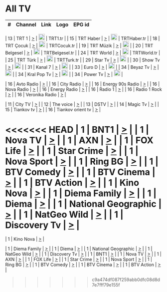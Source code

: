 <h1>All TV</h1>

| #   | Channel        | Link  | Logo | EPG id |
|:---:|:--------------:|:-----:|:----:|:------:|

| 13  | TRT 1            | [>](https://tv-trt1.medya.trt.com.tr/master.m3u8) | <img height="20" src="https://i.imgur.com/j786OLG.png"/> | TRT1.tr |
| 15  | TRT Haber        | [>](https://tv-trthaber.medya.trt.com.tr/master.m3u8) | <img height="20" src="https://i.imgur.com/OVfo8Ab.png"/> | TRTHaber.tr |
| 18  | TRT Çocuk        | [>](https://tv-trtcocuk.medya.trt.com.tr/master.m3u8) | <img height="20" src="https://i.imgur.com/QLFmD6d.png"/> | TRTCocuk.tr |
| 19  | TRT Müzik        | [>](https://tv-trtmuzik.medya.trt.com.tr/master.m3u8) | <img height="20" src="https://i.imgur.com/fIVFCEd.png"/> |
| 20  | TRT Belgesel     | [>](https://tv-trtbelgesel.medya.trt.com.tr/master.m3u8) | <img height="20" src="https://i.imgur.com/MGO87pe.png"/> | TRTBelgesel.tr |
| 24  | TRT World        | [>](https://tv-trtworld.medya.trt.com.tr/master.m3u8) | <img height="20" src="https://i.imgur.com/JEA2xpv.png"/> | TRTWorld.tr |
| 25  | TRT Türk         | [>](https://tv-trtturk.medya.trt.com.tr/master.m3u8) | <img height="20" src="https://i.imgur.com/OSTOQNw.png"/> | TRTTurk.tr |
| 29  | Star Tv   | [>](https://dogus-live.daioncdn.net/startv/startv_360p.m3u8) | <img height="20" src="https://i.imgur.com/IebUZx1.png"/> |
| 30  | Show Tv     | [>](https://ciner-live.daioncdn.net/showtv/showtv.m3u8) | <img height="20" src="https://i.imgur.com/IebUZx1.png"/> |
| 31  | Kanal 7     | [>](https://kanal7-live.daioncdn.net/kanal7/kanal7.m3u8) | <img height="20" src="https://i.imgur.com/IebUZx1.png"/> |
| 33  | Euro D    | [>](https://www.youtube.com/user/KanalD/live) | <img height="20" src="https://i.imgur.com/IebUZx1.png"/> |
| 34  | Beyaz Tv     | [>](https://beyaztv-live.daioncdn.net/beyaztv/beyaztv.m3u8) | <img height="20" src="https://i.imgur.com/IebUZx1.png"/> |
| 34  | Kral Pop Tv     | [>](https://www.youtube.com/watch?v=GuFTuKoXepw) | <img height="20" src="https://i.imgur.com/IebUZx1.png"/> |
| 34  | Power Tv     | [>](https://livetv.powerapp.com.tr/powerTV/powerhd.smil/chunklist.m3u8) | <img height="20" src="https://i.imgur.com/IebUZx1.png"/> |

| 16  | Avto Radio | [>](http://stream.metacast.eu/avtoradio.mp3.m3u) |
| 16  | City Radio | [>](http://stream.metacast.eu/city.aac.m3u) |
| 16  | Energy 90s Radio | [>](http://stream.metacast.eu/energy-90s.m3u) |
| 16  | Nova Radio | [>](http://stream.metacast.eu/nova.aac.m3u) |
| 16  | Energy Radio | [>](http://stream.metacast.eu/nrj.aac.m3u) |
| 16  | Radio 1 | [>](http://stream.metacast.eu/radio1.aac.m3u) |
| 16  | Radio 1 Rock | [>](http://stream.metacast.eu/radio1rock.aac.m3u) |
| 16  | Veronika Radio | [>](http://stream.metacast.eu/veronika.aac.m3u) |

| 11  | City TV | [>](https://tv.city.bg/play/tshls/citytv/index.m3u8) |
| 12  | The voice | [>](https://bss1.neterra.tv/thevoice/thevoice.m3u8) |
| 13  | DSTV | [>](http://46.249.95.140:8081/hls/data.m3u8) |
| 14  | Magic Tv | [>](https://bss1.neterra.tv/magictv/magictv.m3u8) |
| 15  | Tiankov tv | [>](https://streamer103.neterra.tv/tiankov-folk/live.m3u8) |
| 16  | Tiankov orient tv | [>](https://streamer103.neterra.tv/tiankov-orient/live.m3u8) |

<<<<<<< HEAD
| 1 | BNT1 | [>](https://ymkaya.xyz:50212/tv/bnt1/playlist.m3u8?wmsAuthSign=c2VydmVyX3RpbWU9NS8xOC8yMDI1IDEyOjU4OjU0IFBNJmhhc2hfdmFsdWU9bWQxUU5zL3pETTNEa1JwMWU1NlIwdz09JnZhbGlkbWludXRlcz02MA==) |
| 1 | Nova TV | [>](https://ymkaya.xyz:50212/tv/novatv/playlist.m3u8?wmsAuthSign=c2VydmVyX3RpbWU9NS8xOC8yMDI1IDEyOjU5OjA0IFBNJmhhc2hfdmFsdWU9aVducjc5K0YvR285YlI2Z0VWOFZ2dz09JnZhbGlkbWludXRlcz02MA==) |
| 1 | AXN | [>](https://ymkaya.xyz:50212/tv/axn/playlist.m3u8?wmsAuthSign=c2VydmVyX3RpbWU9NS8xOC8yMDI1IDEyOjU5OjE0IFBNJmhhc2hfdmFsdWU9SlYzNTZXM2hieUxOZllzZXlEZTFkQT09JnZhbGlkbWludXRlcz02MA==) |
| 1 | FOX Life | [>](https://ymkaya.xyz:50212/tv/foxlife/playlist.m3u8?wmsAuthSign=c2VydmVyX3RpbWU9NS8xOC8yMDI1IDEyOjU5OjI0IFBNJmhhc2hfdmFsdWU9UFJpaGFYVGZmOEk5b0RMT3FKQTQwZz09JnZhbGlkbWludXRlcz02MA==) |
| 1 | Star Crime | [>](https://ymkaya.xyz:50212/tv/foxcrime/playlist.m3u8?wmsAuthSign=c2VydmVyX3RpbWU9NS8xOC8yMDI1IDEyOjU5OjM0IFBNJmhhc2hfdmFsdWU9dVg0bGJWeGJrb3VNVytvRnJsLzZCZz09JnZhbGlkbWludXRlcz02MA==) |
| 1 | Nova Sport | [>](https://ymkaya.xyz:50212/tv/novasport/playlist.m3u8?wmsAuthSign=c2VydmVyX3RpbWU9NS8xOC8yMDI1IDEyOjU5OjQ0IFBNJmhhc2hfdmFsdWU9SGVGRUtsNkVJek8xVkozMDdyUm5WQT09JnZhbGlkbWludXRlcz02MA==) |
| 1 | Ring BG | [>](https://ymkaya.xyz:50212/tv/ringbg/playlist.m3u8?wmsAuthSign=c2VydmVyX3RpbWU9NS8xOC8yMDI1IDEyOjU5OjU0IFBNJmhhc2hfdmFsdWU9b2xHNCtzS3d3bTUwbmJKYjlzQmpadz09JnZhbGlkbWludXRlcz02MA==) |
| 1 | BTV Comedy | [>](https://ymkaya.xyz:50212/tv/btvcomedy/playlist.m3u8?wmsAuthSign=c2VydmVyX3RpbWU9NS8xOC8yMDI1IDE6MDA6MDQgUE0maGFzaF92YWx1ZT1MMkNwcUJ1ZWY4WldZbG1TdFE2RGRRPT0mdmFsaWRtaW51dGVzPTYw) |
| 1 | BTV Cinema | [>](https://ymkaya.xyz:50212/tv/btvcinema/playlist.m3u8?wmsAuthSign=c2VydmVyX3RpbWU9NS8xOC8yMDI1IDE6MDA6MTQgUE0maGFzaF92YWx1ZT1uODd5MU9MUXZFdjczcFgwRExMdm1RPT0mdmFsaWRtaW51dGVzPTYw) |
| 1 | BTV Action | [>](https://ymkaya.xyz:50212/tv/btvaction/playlist.m3u8?wmsAuthSign=c2VydmVyX3RpbWU9NS8xOC8yMDI1IDE6MDA6MjQgUE0maGFzaF92YWx1ZT1QWXVVRWNlc3czVjB2cGJRNElJaDlBPT0mdmFsaWRtaW51dGVzPTYw) |
| 1 | Kino Nova | [>](https://ymkaya.xyz:50212/tv/kinonova/playlist.m3u8?wmsAuthSign=c2VydmVyX3RpbWU9NS8xOC8yMDI1IDE6MDA6MzQgUE0maGFzaF92YWx1ZT1QZVFXRUttUUtLV2FhQjNNOE16cHNRPT0mdmFsaWRtaW51dGVzPTYw) |
| 1 | Diema Family | [>](https://ymkaya.xyz:50212/tv/diemafamily/playlist.m3u8?wmsAuthSign=c2VydmVyX3RpbWU9NS8xOC8yMDI1IDE6MDA6NDMgUE0maGFzaF92YWx1ZT1McERYQ1RxM2k1Y0tTQlptSHJxRGtRPT0mdmFsaWRtaW51dGVzPTYw) |
| 1 | Diema | [>](https://ymkaya.xyz:50212/tv/diema/playlist.m3u8?wmsAuthSign=c2VydmVyX3RpbWU9NS8xOC8yMDI1IDE6MDA6NTMgUE0maGFzaF92YWx1ZT1nMWVCRlRNR0xVODBZVmtiU25DV1V3PT0mdmFsaWRtaW51dGVzPTYw) |
| 1 | National Geographic | [>](https://ymkaya.xyz:50212/tv/natgeo/playlist.m3u8?wmsAuthSign=c2VydmVyX3RpbWU9NS8xOC8yMDI1IDE6MDE6MDMgUE0maGFzaF92YWx1ZT1ZU0Y2R1FleHlCOU5TT1E4Q21yT1lnPT0mdmFsaWRtaW51dGVzPTYw) |
| 1 | NatGeo Wild | [>](https://ymkaya.xyz:50212/tv/natgeowild/playlist.m3u8?wmsAuthSign=c2VydmVyX3RpbWU9NS8xOC8yMDI1IDE6MDE6MTIgUE0maGFzaF92YWx1ZT1FeXQ1T1o4c3VIMkVGS200dVZ0bTFBPT0mdmFsaWRtaW51dGVzPTYw) |
| 1 | Discovery Tv | [>](https://ymkaya.xyz:50212/tv/discovery/playlist.m3u8?wmsAuthSign=c2VydmVyX3RpbWU9NS8xOC8yMDI1IDE6MDE6MjIgUE0maGFzaF92YWx1ZT12dGNkQ2Y1RFdQNkd5bkdSM21kV1ZRPT0mdmFsaWRtaW51dGVzPTYw) |
=======


| 1 | Kino Nova | [>](https://ymkaya.xyz:11336/tv/kinonova/playlist.m3u8?wmsAuthSign=c2VydmVyX3RpbWU9MS8yLzIwMjUgNDo0MDoyMCBBTSZoYXNoX3ZhbHVlPWlFS1FrWEtMMVRFM3l5YklUWUJQUHc9PSZ2YWxpZG1pbnV0ZXM9NjA=) |

| 1 | Diema Family | [>](https://ymkaya.xyz:11336/tv/diemafamily/playlist.m3u8?wmsAuthSign=c2VydmVyX3RpbWU9MS8yLzIwMjUgNDo0MDozMCBBTSZoYXNoX3ZhbHVlPUVUaTVKTldvZTF5WVVCM0YwL21kaXc9PSZ2YWxpZG1pbnV0ZXM9NjA=) |
| 1 | Diema | [>](https://ymkaya.xyz:11336/tv/diema/playlist.m3u8?wmsAuthSign=c2VydmVyX3RpbWU9MS8yLzIwMjUgNDo0MDo0MCBBTSZoYXNoX3ZhbHVlPVlYMWVJT2NuUjNpUTBsaytEUFFOS2c9PSZ2YWxpZG1pbnV0ZXM9NjA=) |
| 1 | National Geographic | [>](https://ymkaya.xyz:11336/tv/natgeo/playlist.m3u8?wmsAuthSign=c2VydmVyX3RpbWU9MS8yLzIwMjUgNDo0MTo0MSBBTSZoYXNoX3ZhbHVlPTJQTlVmcG5nYWx0M013eUhGRGxnd0E9PSZ2YWxpZG1pbnV0ZXM9NjA=) |
| 1 | NatGeo Wild | [>](https://ymkaya.xyz:11336/tv/natgeowild/playlist.m3u8?wmsAuthSign=c2VydmVyX3RpbWU9MS8yLzIwMjUgNDo0MTo1MSBBTSZoYXNoX3ZhbHVlPVl1OXZaTTliN0hGWEN3eDBYd1duNkE9PSZ2YWxpZG1pbnV0ZXM9NjA=) |
| 1 | Discovery Tv | [>](https://ymkaya.xyz:11336/tv/discovery/playlist.m3u8?wmsAuthSign=c2VydmVyX3RpbWU9MS8yLzIwMjUgNDo0MjowMSBBTSZoYXNoX3ZhbHVlPWtBQmdLNlY2RmQwWElzMVYzSDJyVkE9PSZ2YWxpZG1pbnV0ZXM9NjA=) |
| 1 | BNT1 | [>](https://ymkaya.xyz:11336/tv/bnt1/playlist.m3u8?wmsAuthSign=c2VydmVyX3RpbWU9MS8yLzIwMjUgNDozODozOCBBTSZoYXNoX3ZhbHVlPVVrMVlRQXpJWlhYeUh6ZFVpSC9NMUE9PSZ2YWxpZG1pbnV0ZXM9NjA=) |
| 1 | Nova TV | [>](https://ymkaya.xyz:11336/tv/novatv/playlist.m3u8?wmsAuthSign=c2VydmVyX3RpbWU9MS8yLzIwMjUgNDozODo0OCBBTSZoYXNoX3ZhbHVlPUVxQjh1a0ZzYkVGZU8zZDFGTzdreVE9PSZ2YWxpZG1pbnV0ZXM9NjA=) |
| 1 | AXN | [>](https://ymkaya.xyz:11336/tv/axn/playlist.m3u8?wmsAuthSign=c2VydmVyX3RpbWU9MS8yLzIwMjUgNDozODo1OCBBTSZoYXNoX3ZhbHVlPUpkWStGY1hkNXhaOVpPZ0thQ0FZL3c9PSZ2YWxpZG1pbnV0ZXM9NjA=) |
| 1 | FOX Life | [>](https://ymkaya.xyz:11336/tv/foxlife/playlist.m3u8?wmsAuthSign=c2VydmVyX3RpbWU9MS8yLzIwMjUgNDozOToxMCBBTSZoYXNoX3ZhbHVlPWt1ZDc1T3AzYlZDTjJnSy9TU0xJZlE9PSZ2YWxpZG1pbnV0ZXM9NjA=) |
| 1 | Star Crime | [>](https://ymkaya.xyz:11336/tv/foxcrime/playlist.m3u8?wmsAuthSign=c2VydmVyX3RpbWU9MS8yLzIwMjUgNDozOToyMCBBTSZoYXNoX3ZhbHVlPXIwVU45Nm9FR1l2enNkTG9TanBxbmc9PSZ2YWxpZG1pbnV0ZXM9NjA=) |
| 1 | Nova Sport | [>](https://ymkaya.xyz:11336/tv/novasport/playlist.m3u8?wmsAuthSign=c2VydmVyX3RpbWU9MS8yLzIwMjUgNDozOTozMCBBTSZoYXNoX3ZhbHVlPXlSZ0UxazVaM0xhSmc0NmR4T0c1T2c9PSZ2YWxpZG1pbnV0ZXM9NjA=) |
| 1 | Ring BG | [>](https://ymkaya.xyz:11336/tv/ringbg/playlist.m3u8?wmsAuthSign=c2VydmVyX3RpbWU9MS8yLzIwMjUgNDozOTo0MCBBTSZoYXNoX3ZhbHVlPTR4aUlFNHVUYWN4enY1WkVuOFZma2c9PSZ2YWxpZG1pbnV0ZXM9NjA=) |
| 1 | BTV Comedy | [>](https://ymkaya.xyz:11336/tv/btvcomedy/playlist.m3u8?wmsAuthSign=c2VydmVyX3RpbWU9MS8yLzIwMjUgNDozOTo1MCBBTSZoYXNoX3ZhbHVlPUtrMTJ2RHNTTUU1RFp1ZkVOdXFSK3c9PSZ2YWxpZG1pbnV0ZXM9NjA=) |
| 1 | BTV Cinema | [>](https://ymkaya.xyz:11336/tv/btvcinema/playlist.m3u8?wmsAuthSign=c2VydmVyX3RpbWU9MS8yLzIwMjUgNDozOTo1OSBBTSZoYXNoX3ZhbHVlPTZWcU9FZW56cG1NM1lrYy8xNE5NeHc9PSZ2YWxpZG1pbnV0ZXM9NjA=) |
| 1 | BTV Action | [>](https://ymkaya.xyz:11336/tv/btvaction/playlist.m3u8?wmsAuthSign=c2VydmVyX3RpbWU9MS8yLzIwMjUgNDo0MDoxMCBBTSZoYXNoX3ZhbHVlPUlDd0ErRkZVWThyMVZwR3c2REdGZ3c9PSZ2YWxpZG1pbnV0ZXM9NjA=) |
>>>>>>> c9a474df087f259abb0dfc08d8d7e7fff79e155f
